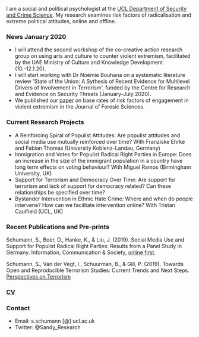 I am a social and political psychologist at the [UCL Department of Security and Crime Science](http://www.ucl.ac.uk/jill-dando-institute). My research examines risk factors of radicalisation and extreme political attitudes, online and offline.

### News January 2020
* I will attend the second workshop of the co-creative action research group on using arts and culture to counter violent extremism, facilitated by the UAE Ministry of Culture and Knowledge Development (10.-12.1.20).
* I will start working with Dr Noémie Bouhana on a systematic literature review 'State of the Union: A Sythesis of Recent Evidence for Multilevel Drivers of Involvement in Terrorism', funded by the Centre for Research and Evidence on Security Threats (January-July 2020).
* We published our [paper](https://onlinelibrary.wiley.com/doi/full/10.1111/1556-4029.14282) on base rates of risk factors of engagement in violent extremism in the Journal of Foresic Sciences. 


### Current Research Projects

* A Reinforcing Spiral of Populist Attitudes: Are populist attitudes and social media use mutually reinforced over time?
With Franziske Ehrke and Fabian Thomas (University Koblenz-Landau, Germany)
* Immigration and Votes for Populist Radical Right Parties in Europe: Does an increase in the size of the immigrant population in a country have long term effects on voting behaviour?
With Miguel Ramos (Birmingham University, UK)
* Support for Terrorism and Democracy Over Time: Are support for terrorism and lack of support for democracy related? Can these relationships be specified over time?
* Bystander Intervention in Ethnic Hate Crime: Where and when do people intervene? How can we facilitate intervention online?
With Tristan Caulfield (UCL, UK)


### Recent Publications and Pre-prints

Schumann, S., Boer, D., Hanke, K., & Liu, J. (2019). Social Media Use and Support for Populist Radical Right Parties: Results from a Panel Study in Germany. Information, Communication & Society, [online first](https://www.tandfonline.com/doi/full/10.1080/1369118X.2019.1668455#.XZnMYuuxMSw.twitter).

Schumann, S., Van der Vegt, I., Schuurman, B., & Gill, P. (2019). Towards Open and Reproducible Terrorism Studies: Current Trends and Next Steps. [Perspectives on Terrorism](https://www.universiteitleiden.nl/binaries/content/assets/customsites/perspectives-on-terrorism/2019/issue-5/4--schumann-et-al..pdf)

### [CV](https://github.com/sandyschumann/sandyschumann.github.io/blob/master/CV%20Sandy%20Schumann%20December%202019.pdf)

### Contact
* Email: s.schumann [@] ucl.ac.uk
* Twitter: @Sandy_Research
